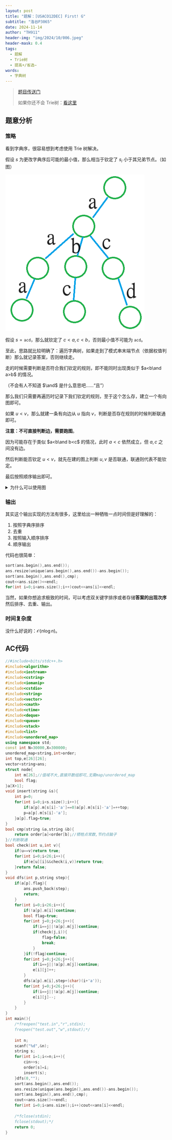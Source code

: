 ```yaml
---
layout: post
title: "题解：[USACO12DEC] First! G"
subtitle: "洛谷P3065"
date: 2024-11-14
author: "TH911"
header-img: "img/2024/10/006.jpeg"
header-mask: 0.4
tags:
  - 题解
  - Trie树
  - 提高+/省选−
words:
  - 字典树
---
```


> [题目传送门](https://www.luogu.com.cn/problem/P3065)
>
> 如果你还不会 Trie树：[看这里](/2024/11/14/1/)

## 题意分析

### 策略

看到字典序，很容易想到考虑使用 Trie 树解决。

假设 $s$ 为更改字典序后可能的最小值，那么相当于钦定了 $s_i$ 小于其兄弟节点。（如图）

![](/img/2024/11/001.png)

假设 $s=\texttt{acd}$，那么就钦定了 $c<a,c<b$，否则最小值不可能为 $\texttt{acd}$。

至此，思路就比较明确了：遍历字典树，如果走到了模式串末端节点（依据权值判断）那么就记录答案，否则继续走。

走的时候需要判断是否符合我们钦定的规则，即不能同时出现类似于 $a<b\and a>b$ 的情况。

（不会有人不知道 $\and$ 是什么意思吧......“且”）

那么我们只需要再遍历时记录下我们钦定的规则，至于这个怎么存，建立一个有向图即可。

如果 $u<v$，那么就建一条有向边从 $u$ 指向 $v$，判断是否存在规则的时候判断联通即可。

**注意：不可直接判断边，需要跑图**。

因为可能存在于类似 $a<b\and b<c$​ 的情况，此时 $a<c$ 依然成立，但 $a,c$ 之间没有边。

然后判断能否钦定 $u<v$，就先在建的图上判断 $u,v$ 是否联通，联通则代表不能钦定。

最后按照顺序输出即可。

<details class="question">
    <summary>
        为什么可以使用图
    </summary>
    <p>
    	这其实就涉及到图的本质了。
        图本质就是多对多元素间的关系，所以不要被局限了。
    </p>
</details>


### 输出

其实这个输出实现的方法有很多，这里给出一种牺牲一点时间但是好理解的：

1. 按照字典序排序
2. 去重
3. 按照输入顺序排序
4. 顺序输出

代码也很简单：

```cpp
sort(ans.begin(),ans.end());
ans.resize(unique(ans.begin(),ans.end())-ans.begin());
sort(ans.begin(),ans.end(),cmp);
cout<<ans.size()<<endl;
for(int i=0;i<ans.size();i++)cout<<ans[i]<<endl;
```

当然，如果你想追求极致的时间，可以考虑双关键字排序或者存储**答案的出现次序**然后排序、去重、输出。

### 时间复杂度

没什么好说的：$\mathcal O\left(n\log n\right)$。

## AC代码

```cpp
//#include<bits/stdc++.h>
#include<algorithm> 
#include<iostream>
#include<cstring>
#include<iomanip>
#include<cstdio>
#include<string>
#include<vector>
#include<cmath>
#include<ctime>
#include<deque>
#include<queue>
#include<stack>
#include<list>
#include<unordered_map>
using namespace std;
const int N=30000,X=300000;
unordered_map<string,int>order;
int top,e[26][26];
vector<string>ans;
struct node{
	int m[26];//值域不大,直接开数组即可,无需map/unordered_map
	bool flag;
}a[X+1];
void insert(string &s){
	int p=0;
    for(int i=0;i<s.size();i++){
        if(a[p].m[s[i]-'a']==0)a[p].m[s[i]-'a']=++top;
        p=a[p].m[s[i]-'a'];
    }a[p].flag=true;
}
bool cmp(string &a,string &b){
	return order[a]<order[b];//牺牲点常数,节约点脑子
}//判断联通
bool check(int u,int v){
	if(u==v)return true;
	for(int i=0;i<26;i++){
		if(e[u][i]&&check(i,v))return true;
	}return false;
}
void dfs(int p,string step){
	if(a[p].flag){
		ans.push_back(step);
		return;
	}
	for(int i=0;i<26;i++){
		if(!a[p].m[i])continue;
		bool flag=true;
		for(int j=0;j<26;j++){
			if(i==j||!a[p].m[j])continue;
			if(check(j,i)){
				flag=false;
				break;
			}
		}if(!flag)continue;
		for(int j=0;j<26;j++){
			if(i==j||!a[p].m[j])continue;
			e[i][j]++;
		}
		dfs(a[p].m[i],step+(char)(i+'a'));
		for(int j=0;j<26;j++){
			if(i==j||!a[p].m[j])continue;
			e[i][j]--;
		}
	}
}
int main(){
	/*freopen("test.in","r",stdin);
	freopen("test.out","w",stdout);*/
	
	int n;
	scanf("%d",&n);
	string s;
	for(int i=1;i<=n;i++){
		cin>>s;
		order[s]=i;
		insert(s);
	}dfs(0,"");
	sort(ans.begin(),ans.end());
	ans.resize(unique(ans.begin(),ans.end())-ans.begin());
	sort(ans.begin(),ans.end(),cmp);
	cout<<ans.size()<<endl;
	for(int i=0;i<ans.size();i++)cout<<ans[i]<<endl;
	
	/*fclose(stdin);
	fclose(stdout);*/
	return 0;
}
```


